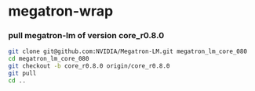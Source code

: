 # megatron-wrap


### pull megatron-lm of version core_r0.8.0
```bash
git clone git@github.com:NVIDIA/Megatron-LM.git megatron_lm_core_080
cd megatron_lm_core_080
git checkout -b core_r0.8.0 origin/core_r0.8.0
git pull
cd ..
```

